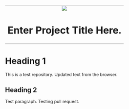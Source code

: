 <table class="header">
 <tr>
   <td align="center" width="100%"><img src="https://www.microchip.com/ResourcePackages/Microchip/assets/dist/images/logo.png" align="center"/><h1>Enter Project Title Here.</h1>
   </td>
 </tr>
</table>

# Heading 1
This is a test repository. Updated text from the browser.

## Heading 2
Test paragraph. Testing pull request.
